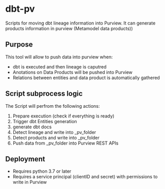 # dbt-pv
Scripts for moving dbt lineage information into Purview. It can generate products information in purview (Metamodel data products))

## Purpose
This tool will allow to push data into purview when:
- dbt is executed and then lineage is caputred
- Anotations on Data Products will be pushed into Purview
- Relations between entities and data product is automatically gathered

## Script subprocess logic

The Script will perfrom the following actions:
1. Prepare execution (check if everything is ready)
2. Trigger dbt Entities generation
3. generate dbt docs
4. Detect lineage and write into _pv_folder
5. Detect products and write into _pv_folder
6. Push data from _pv_folder into Purview REST APIs

## Deployment
- Requires python 3.7 or later
- Requires a service principal (clientID and secret) with permissions to write in Purview

